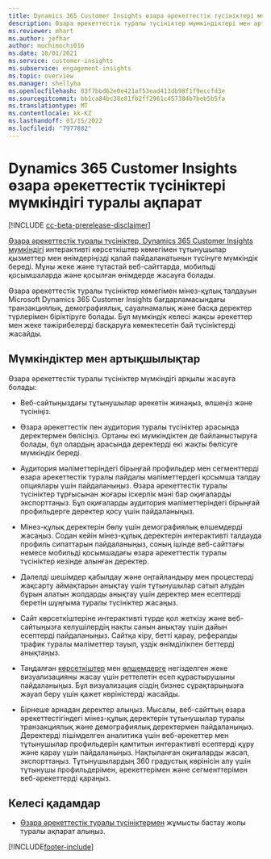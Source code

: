 ```yaml
---
title: Dynamics 365 Customer Insights өзара әрекеттестік түсініктері мүмкіндігі туралы ақпарат
description: Өзара әрекеттестік туралы түсініктер мүмкіндіктері мен артықшылықтарына кіріспе.
ms.reviewer: mhart
ms.author: jefhar
author: mochimochi016
ms.date: 10/01/2021
ms.service: customer-insights
ms.subservice: engagement-insights
ms.topic: overview
ms.manager: shellyha
ms.openlocfilehash: 03f7bbd62e0e421af53ead413db98f1f9eccfd3e
ms.sourcegitcommit: bb1ca84bc38e81fb2ff2961c457384b7beb5b5fa
ms.translationtype: MT
ms.contentlocale: kk-KZ
ms.lasthandoff: 01/15/2022
ms.locfileid: "7977882"
---
```

# <a name="about-dynamics-365-customer-insights-engagement-insights-capability"></a>Dynamics 365 Customer Insights өзара әрекеттестік түсініктері мүмкіндігі туралы ақпарат 

[!INCLUDE [cc-beta-prerelease-disclaimer](includes/cc-beta-prerelease-disclaimer.md)]

[Өзара әрекеттестік туралы түсініктер, Dynamics 365 Customer Insights мүмкіндігі](https://dynamics.microsoft.com/ai/customer-insights/engagement-insights-capability/) интерактивті көрсеткіштер көмегімен тұтынушылар қызметтер мен өнімдеріңізді қалай пайдаланатынын түсінуге мүмкіндік береді. Мұны жеке және тұтастай веб-сайттарда, мобильді қосымшаларда және қосылған өнімдерде жасауға болады.

Өзара әрекеттестік туралы түсініктер көмегімен мінез-құлық талдауын Microsoft Dynamics 365 Customer Insights бағдарламасындағы транзакциялық, демографиялық, сауалнамалық және басқа деректер түрлерімен біріктіруге болады. Бұл мүмкіндік келесі жақсы әрекеттер мен жеке тәжірибелерді басқаруға көмектесетін бай түсініктерді жасайды.

## <a name="features-and-benefits"></a>Мүмкіндіктер мен артықшылықтар

Өзара әрекеттестік туралы түсініктер мүмкіндігі арқылы жасауға болады:

- Веб-сайтыңыздағы тұтынушылар әрекетін жинаңыз, өлшеңіз және түсініңіз.

- Өзара әрекеттестік пен аудитория туралы түсініктер арасында деректермен бөлісіңіз. Ортаны екі мүмкіндіктен де байланыстыруға болады, бұл олардың арасында деректерді екі жақты бөлісуге мүмкіндік береді.

- Аудитория мәліметтеріндегі бірыңғай профильдер мен сегменттерді өзара әрекеттестік туралы пайдалы мәліметтердегі қосымша талдау опциялары үшін пайдаланыңыз. Өзара әрекеттестік туралы түсініктер тұрғысынан жоғары іскерлік мәні бар оқиғаларды экспорттаңыз. Бұл оқиғаларды аудитория мәліметтеріндегі бірыңғай профильдерге деректер қосу үшін пайдаланыңыз.

- Мінез-құлық деректерін бөлу үшін демографиялық өлшемдерді жасаңыз. Содан кейін мінез-құлық деректерін интерактивті талдауда профиль сипаттарын пайдаланыңыз, соның ішінде веб-сайттағы немесе мобильді қосымшадағы өзара әрекеттестік туралы түсініктер кезінде алынған деректер.

- Дәлелді шешімдер қабылдау және оңтайландыру мен процестерді жақсарту аймақтарын анықтау үшін тұтынушылар сатып алудан бұрын алатын жолдарды анықтау үшін деректер мен есептерді беретін шұңғыма туралы түсініктер жасаңыз. 

-  Сайт көрсеткіштеріне интерактивті түрде қол жеткізу және веб-сайтыңызға келушілердің нақты санын анықтау үшін дайын есептерді пайдаланыңыз. Сайтқа кіру, бетті қарау, рефералды трафик туралы мәліметтер тауып, үздік өнімділікпен беттерді анықтаңыз.

- Таңдалған [көрсеткіштер](glossary.md) мен [өлшемдерге](glossary.md) негізделген жеке визуализацияны жасау үшін реттелетін есеп құрастырушыны пайдаланыңыз. Бұл визуализация сіздің бизнес сұрақтарыңызға жауап беру үшін қажет көріністерді жасайды.

- Бірнеше арнадан деректер алыңыз. Мысалы, веб-сайттың өзара әрекеттестігіндегі мінез-құлық деректерін тұтынушылар туралы транзакциялық және демографиялық деректермен пайдаланыңыз. Деректерді пішімделген аналитика үшін веб-әрекеттер мен тұтынушылар профильдерін қамтитын интерактивті есептерді құру және қарау үшін пайдаланыңыз. Нақтыланған оқиғаларды жасап, экспорттаңыз. Тұтынушылардың 360 градустық көрінісін алу үшін тұтынушы профильдерімен, әрекеттерімен және сегменттерімен веб-әрекеттерді қараңыз.

## <a name="next-steps"></a>Келесі қадамдар

- [Өзара әрекеттестік туралы түсініктермен](get-started.md) жұмысты бастау жолы туралы ақпарат алыңыз.


[!INCLUDE[footer-include](../includes/footer-banner.md)]
